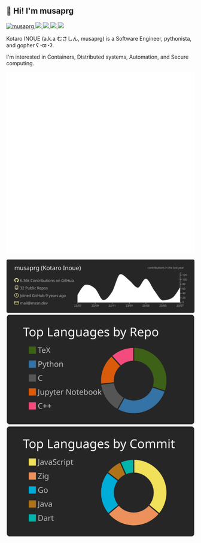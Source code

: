 ## 👋 Hi! I'm musaprg

<p align="left"> 
  <a href="https://github.com/musaprg/musaprg/">
    <img src="https://komarev.com/ghpvc/?username=musaprg" alt="musaprg" />
  </a>
  <a href="http://twitter.com/musaprg">
    <img height="20" src="https://img.shields.io/twitter/follow/musaprg?label=Twitter&logo=twitter&style=flat" />
  </a>
  <a href="https://github.com/musaprg">
    <img height="20" src="https://img.shields.io/github/followers/musaprg?label=follow&logo=github&style=flat" />
  </a>
  <a href="https://www.reddit.com/user/musaprg">
    <img height="20" src="https://img.shields.io/reddit/user-karma/combined/musaprg?label=Reddit&logo=reddit&style=flat" />
  </a>
  <a href="https://stackoverflow.com/users/6421827/musaprg">
    <img height="20" src="https://img.shields.io/stackexchange/stackoverflow/r/6421827?label=StackOverflow&logo=stack-overflow&style=flat" />
  </a>
</p>

Kotaro INOUE (a.k.a むさしん, musaprg) is a Software Engineer, pythonista, and gopher ʕ◔ϖ◔ʔ.

I'm interested in Containers, Distributed systems, Automation, and Secure computing.

[![](https://raw.githubusercontent.com/musaprg/musaprg/master/github-metrics.svg)](https://github.com/sponsors/musaprg?preview=true)

[![](https://raw.githubusercontent.com/musaprg/musaprg/master/profile-summary-card-output/apprentice/0-profile-details.svg)](https://github.com/vn7n24fzkq/github-profile-summary-cards)
[![](https://raw.githubusercontent.com/musaprg/musaprg/master/profile-summary-card-output/apprentice/1-repos-per-language.svg)](https://github.com/vn7n24fzkq/github-profile-summary-cards) [![](https://raw.githubusercontent.com/musaprg/musaprg/master/profile-summary-card-output/apprentice/2-most-commit-language.svg)](https://github.com/vn7n24fzkq/github-profile-summary-cards)
